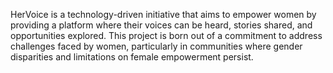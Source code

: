 HerVoice is a technology-driven initiative that aims to empower women by providing a platform where their voices can be heard, stories shared, and opportunities explored. This project is born out of a commitment to address challenges faced by women, particularly in communities where gender disparities and limitations on female empowerment persist.

